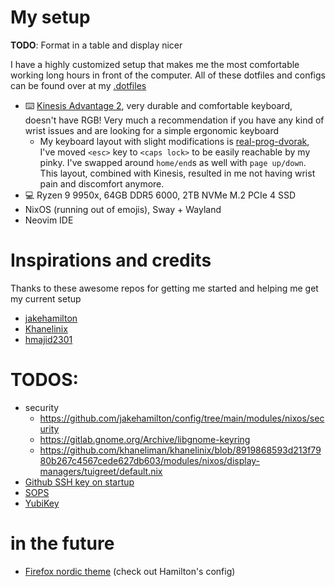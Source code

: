 # My setup

**TODO**: Format in a table and display nicer

I have a highly customized setup that makes me the most comfortable working long hours in front of the computer. All of these dotfiles and configs can be found over at my [.dotfiles](https://github.com/Nikola-Milovic/.dotfiles)

- ⌨️ [Kinesis Advantage 2](https://kinesis-ergo.com/shop/advantage2/), very durable and comfortable keyboard, doesn't have RGB! Very much a recommendation if you have any kind of wrist issues and are looking for a simple ergonomic keyboard
  - My keyboard layout with slight modifications is [real-prog-dvorak](https://github.com/ThePrimeagen/keyboards), I've moved `<esc>` key to `<caps lock>` to be easily reachable by my pinky. I've swapped around `home/end`s as well with `page up/down`. This layout, combined with Kinesis, resulted in me not having wrist pain and discomfort anymore.
- 💻 Ryzen 9 9950x, 64GB DDR5 6000, 2TB NVMe M.2 PCIe 4 SSD 
- NixOS (running out of emojis), Sway + Wayland
- Neovim IDE 

# Inspirations and credits

Thanks to these awesome repos for getting me started and helping me get my current setup

- [jakehamilton](https://github.com/jakehamilton/config)
- [Khanelinix](https://github.com/khaneliman/khanelinix)
- [hmajid2301](https://github.com/hmajid2301/nixicle)


# TODOS:
- security 
	- https://github.com/jakehamilton/config/tree/main/modules/nixos/security
	- https://gitlab.gnome.org/Archive/libgnome-keyring
	- https://github.com/khaneliman/khanelinix/blob/8919868593d213f7980b267c4567cede627db603/modules/nixos/display-managers/tuigreet/default.nix
- [Github SSH key on startup](https://discourse.nixos.org/t/add-ssh-key-to-agent-at-login-using-kwallet/25175/6)
- [SOPS](https://www.youtube.com/watch?v=G5f6GC7SnhU)
- [YubiKey](https://github.com/drduh/YubiKey-Guide)


# in the future

- [Firefox nordic theme](https://github.com/EliverLara/firefox-nordic-theme) (check out Hamilton's config)
